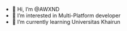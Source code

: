 - 👋 Hi, I’m @AWXND
- 👀 I’m interested in Multi-Platform developer
- 🌱 I’m currently learning Universitas Khairun

<!---
AWXND/AWXND is a ✨ special ✨ repository because its `README.md` (this file) appears on your GitHub profile.
You can click the Preview link to take a look at your changes.
--->
